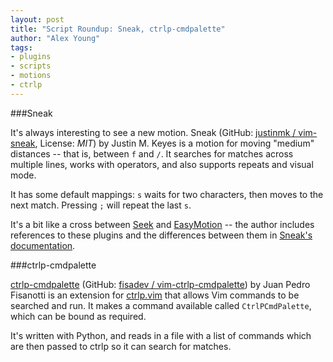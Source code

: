 ```yaml
---
layout: post
title: "Script Roundup: Sneak, ctrlp-cmdpalette"
author: "Alex Young"
tags: 
- plugins
- scripts
- motions
- ctrlp
---
```


###Sneak

It's always interesting to see a new motion.  Sneak (GitHub: [justinmk / vim-sneak](https://github.com/justinmk/vim-sneak), License: _MIT_) by Justin M. Keyes is a motion for moving "medium" distances -- that is, between `f` and `/`.  It searches for matches across multiple lines, works with operators, and also supports repeats and visual mode.

It has some default mappings: `s` waits for two characters, then moves to the next match.  Pressing `;` will repeat the last `s`.

It's a bit like a cross between [Seek](https://github.com/goldfeld/vim-seek) and [EasyMotion](https://github.com/Lokaltog/vim-easymotion) -- the author includes references to these plugins and the differences between them in [Sneak's documentation](https://github.com/justinmk/vim-sneak#overview).

###ctrlp-cmdpalette

[ctrlp-cmdpalette](http://www.vim.org/scripts/script.php?script_id=4737) (GitHub: [fisadev / vim-ctrlp-cmdpalette](https://github.com/fisadev/vim-ctrlp-cmdpalette)) by Juan Pedro Fisanotti is an extension for [ctrlp.vim](https://github.com/kien/ctrlp.vim) that allows Vim commands to be searched and run.  It makes a command available called `CtrlPCmdPalette`, which can be bound as required.

It's written with Python, and reads in a file with a list of commands which are then passed to ctrlp so it can search for matches.

